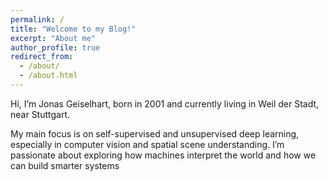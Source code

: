 ```yaml
---
permalink: /
title: "Welcome to my Blog!"
excerpt: "About me"
author_profile: true
redirect_from: 
  - /about/
  - /about.html
---
```


Hi, I’m Jonas Geiselhart, born in 2001 and currently living in Weil der Stadt, near Stuttgart.

My main focus is on self-supervised and unsupervised deep learning, especially in computer vision and spatial scene understanding. I’m passionate about exploring how machines interpret the world and how we can build smarter systems

